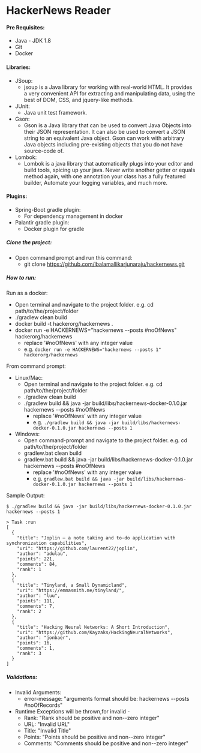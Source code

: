 # HackerNews Reader

#### Pre Requisites:
* Java - JDK 1.8
* Git
* Docker

#### Libraries:
* JSoup:
    * jsoup is a Java library for working with real-world HTML. It provides a very convenient API for extracting and manipulating data, using the best of DOM, CSS, and jquery-like methods.
* JUnit:
    * Java unit test framework.
* Gson:
    * Gson is a Java library that can be used to convert Java Objects into their JSON representation. It can also be used to convert a JSON string to an equivalent Java object. Gson can work with arbitrary Java objects including pre-existing objects that you do not have source-code of.
* Lombok:
    * Lombok is a java library that automatically plugs into your editor and build tools, spicing up your java.
      Never write another getter or equals method again, with one annotation your class has a fully featured builder, Automate your logging variables, and much more.

#### Plugins:
* Spring-Boot gradle plugin:
    * For dependency management in docker
* Palantir gradle plugin:
    * Docker plugin for gradle

##### Clone the project:
* Open command prompt and run this command:
    * git clone https://github.com/lbalamallikarjunaraju/hackernews.git

##### How to run:
Run as a docker:

* Open terminal and navigate to the project folder. e.g. cd path/to/the/project/folder
* ./gradlew clean build
* docker build -t hackerorg/hackernews .
* docker run -e HACKERNEWS="hackernews --posts #noOfNews" hackerorg/hackernews
    * replace '#noOfNews' with any integer value
    * e.g.  ``docker run -e HACKERNEWS="hackernews --posts 1" hackerorg/hackernews``
    
From command prompt:
* Linux/Mac: 
    * Open terminal and navigate to the project folder. e.g. cd path/to/the/project/folder
    * ./gradlew clean build
    * ./gradlew build && java -jar build/libs/hackernews-docker-0.1.0.jar hackernews --posts #noOfNews
        * replace '#noOfNews' with any integer value
        * e.g. ``./gradlew build && java -jar build/libs/hackernews-docker-0.1.0.jar hackernews --posts 1``
* Windows:
    * Open command-prompt and navigate to the project folder. e.g. cd path/to/the/project/folder
    * gradlew.bat clean build
    * gradlew.bat build && java -jar build/libs/hackernews-docker-0.1.0.jar hackernews --posts #noOfNews
        * replace '#noOfNews' with any integer value
        * e.g. ``gradlew.bat build && java -jar build/libs/hackernews-docker-0.1.0.jar hackernews --posts 1``

Sample Output:
```$json
$ ./gradlew build && java -jar build/libs/hackernews-docker-0.1.0.jar hackernews --posts 1

> Task :run
[
  {
    "title": "Joplin – a note taking and to-do application with synchronization capabilities",
    "uri": "https://github.com/laurent22/joplin",
    "author": "adulau",
    "points": 221,
    "comments": 84,
    "rank": 1
  },
  {
    "title": "Tinyland, a Small Dynamicland",
    "uri": "https://emmasmith.me/tinyland/",
    "author": "luu",
    "points": 111,
    "comments": 7,
    "rank": 2
  },
  {
    "title": "Hacking Neural Networks: A Short Introduction",
    "uri": "https://github.com/Kayzaks/HackingNeuralNetworks",
    "author": "jonbaer",
    "points": 16,
    "comments": 1,
    "rank": 3
  }
]

```
##### Validations:
* Invalid Arguments:
    * error-message: "arguments format should be: hackernews --posts #noOfRecords"
* Runtime Exceptions will be thrown,for invalid - 
    * Rank: "Rank should be positive and non--zero integer"
    * URL: "Invalid URL"
    * Title: "Invalid Title"
    * Points: "Points should be positive and non--zero integer"
    * Comments: "Comments should be positive and non--zero integer"